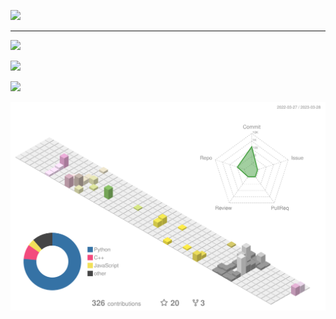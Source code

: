 [![](https://readme-typing-svg.herokuapp.com?font=IBM+Plex+Mono&weight=600&size=26&pause=1000&color=7272DC&width=435&lines=Programmer;App+Developer;Reverse+Engineer;Malware+Analyst;Threat+Hunter)](https://kaladin.dev)  


---
[![](https://komarev.com/ghpvc/?username=0xdeadcell&style=for-the-badge)](https://kaladin.dev)  

[![](https://github-readme-stats.vercel.app/api?username=0xdeadcell&show_icons=true&bg_color=00000000&border_color=aaaaaa88&text_color=888888&custom_title=Stats)](https://kaladin.dev)  

[![](https://github-readme-stats.vercel.app/api/top-langs/?username=0xdeadcell&layout=compact&bg_color=00000000&border_color=aaaaaa88&text_color=888888)](https://kaladin.dev)


[![](profile-3d-contrib/profile-customize.svg)](https://kaladin.dev)
